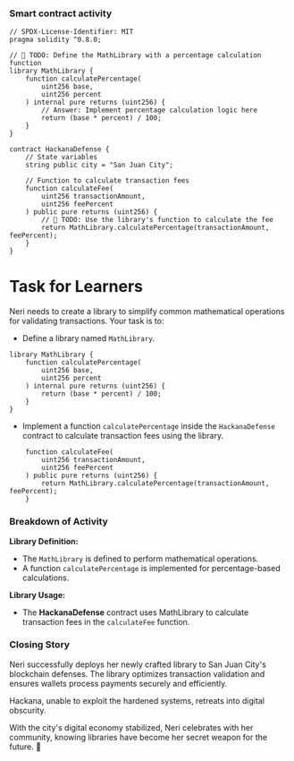 ### Smart contract activity

```solidity
// SPDX-License-Identifier: MIT
pragma solidity ^0.8.0;

// 🚩 TODO: Define the MathLibrary with a percentage calculation function
library MathLibrary {
    function calculatePercentage(
        uint256 base,
        uint256 percent
    ) internal pure returns (uint256) {
        // Answer: Implement percentage calculation logic here
        return (base * percent) / 100;
    }
}

contract HackanaDefense {
    // State variables
    string public city = "San Juan City";

    // Function to calculate transaction fees
    function calculateFee(
        uint256 transactionAmount,
        uint256 feePercent
    ) public pure returns (uint256) {
        // 🚩 TODO: Use the library's function to calculate the fee
        return MathLibrary.calculatePercentage(transactionAmount, feePercent);
    }
}
```

# Task for Learners

Neri needs to create a library to simplify common mathematical operations for validating transactions. Your task is to:

- Define a library named `MathLibrary`.

```solidity
library MathLibrary {
    function calculatePercentage(
        uint256 base,
        uint256 percent
    ) internal pure returns (uint256) {
        return (base * percent) / 100;
    }
}
```

- Implement a function `calculatePercentage` inside the `HackanaDefense` contract to calculate transaction fees using the library.

```solidity
    function calculateFee(
        uint256 transactionAmount,
        uint256 feePercent
    ) public pure returns (uint256) {
        return MathLibrary.calculatePercentage(transactionAmount, feePercent);
    }
```

### Breakdown of Activity

**Library Definition:**

- The `MathLibrary` is defined to perform mathematical operations.
- A function `calculatePercentage` is implemented for percentage-based calculations.

**Library Usage:**

- The **HackanaDefense** contract uses MathLibrary to calculate transaction fees in the `calculateFee` function.

### Closing Story

Neri successfully deploys her newly crafted library to San Juan City's blockchain defenses. The library optimizes transaction validation and ensures wallets process payments securely and efficiently.

Hackana, unable to exploit the hardened systems, retreats into digital obscurity.

With the city's digital economy stabilized, Neri celebrates with her community, knowing libraries have become her secret weapon for the future. 🎉
